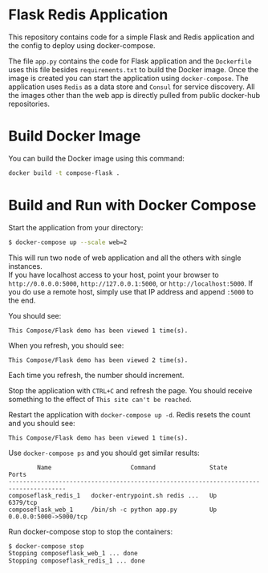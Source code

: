 # Flask Redis Application
This repository contains code for a simple Flask and Redis application and the config to deploy using docker-compose.

The file `app.py` contains the code for Flask application and the `Dockerfile` uses this file besides `requirements.txt` 
to build the Docker image. Once the image is created you can start the application using `docker-compose`. The application uses
`Redis` as a data store and `Consul` for service discovery. All the images other than the web app is directly pulled from public
docker-hub repositories.   


# Build Docker Image

You can build the Docker image using this command:

```bash
docker build -t compose-flask .
```

# Build and Run with Docker Compose

Start the application from your directory:

```bash
$ docker-compose up --scale web=2
```

This will run two node of web application and all the others with single instances.  
If you have localhost access to your host, point your browser to `http://0.0.0.0:5000`, `http://127.0.0.1:5000`, or `http://localhost:5000`.
 If you do use a remote host, simply use that IP address and append `:5000` to the end.

You should see:

```
This Compose/Flask demo has been viewed 1 time(s).
```

When you refresh, you should see:

```This Compose/Flask demo has been viewed 2 time(s).```


Each time you refresh, the number should increment.

Stop the application with `CTRL+C` and refresh the page. You should receive something to the effect of `This site can't be reached`.

Restart the application with `docker-compose up -d`. Redis resets the count and you should see:

```This Compose/Flask demo has been viewed 1 time(s).```

Use `docker-compose ps` and you should get similar results:
```
        Name                      Command               State           Ports
--------------------------------------------------------------------------------------
composeflask_redis_1   docker-entrypoint.sh redis ...   Up      6379/tcp
composeflask_web_1     /bin/sh -c python app.py         Up      0.0.0.0:5000->5000/tcp

```
Run docker-compose stop to stop the containers:

```bash
$ docker-compose stop
Stopping composeflask_web_1 ... done
Stopping composeflask_redis_1 ... done
```
